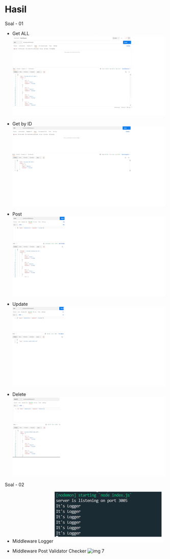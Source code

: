 # Hasil

Soal - 01

- Get ALL
![img 1](img/get_data.png)

- Get by ID
![img 2](img/GET_DATA_BY_ID.png)

- Post 
![img 3](img/post_pet.png)

- Update 
![img 4](img/updatee_data.png)

- Delete
![img 5](img/delete_data.png)

Soal - 02

- Middleware Logger
![img 6](img/soal_2_logger.png)

- Middleware Post Validator Checker
![img 7](midlleware_checker.png)


